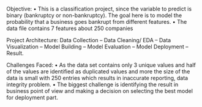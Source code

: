 Objective:
• This is a classification project, since the variable to predict is binary (bankruptcy or non-bankruptcy).
The goal here is to model the probability that a business goes bankrupt from different features.
• The data file contains 7 features about 250 companies

Project Architecture:
Data Collection – Data Cleaning/ EDA – Data Visualization – Model Building – Model
Evaluation – Model Deployment – Result.

Challenges Faced:
• As the data set contains only 3 unique values and half of the values are identified as duplicated values
and more the size of the data is small with 250 entries which results in inaccurate reporting, data
integrity problem.
• The biggest challenge is identifying the result in business point of view and making a decision on
selecting the best model for deployment part.


